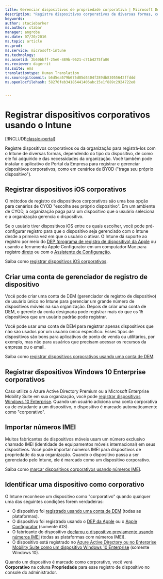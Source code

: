 ```yaml
---
title: Gerenciar dispositivos de propriedade corporativa | Microsoft Docs
description: "Registre dispositivos corporativos de diversas formas, com base no tipo de dispositivo, em como ele foi comprado e nas necessidades da organização."
keywords: 
author: staciebarker
ms.author: stabar
manager: angrobe
ms.date: 07/20/2016
ms.topic: article
ms.prod: 
ms.service: microsoft-intune
ms.technology: 
ms.assetid: 2b60bbff-25e6-489b-9621-c71b4275fa06
ms.reviewer: dagerrit
ms.suite: ems
translationtype: Human Translation
ms.sourcegitcommit: b6d5ea579b675d85d4404f289db83055642ffddd
ms.openlocfilehash: 58270feb34185441406abc15e1f889c2924722e8


---
```


# <a name="enroll-corporate-owned-devices-by-using-intune"></a>Registrar dispositivos corporativos usando o Intune

[!INCLUDE[classic-portal](../includes/classic-portal.md)]

Registre dispositivos corporativos ou da organização para registrá-los com o Intune de diversas formas, dependendo do tipo do dispositivo, de como ele foi adquirido e das necessidades da organização. Você também pode instalar o aplicativo de Portal da Empresa para registrar e gerenciar dispositivos corporativos, como em cenários de BYOD ("traga seu próprio dispositivo").

## <a name="enroll-corporate-owned-ios-devices"></a>Registrar dispositivos iOS corporativos

O métodos de registro de dispositivos corporativos são uma boa opção para cenários de CYOD "escolha seu próprio dispositivo". Em um ambiente de CYOD, a organização paga para um dispositivo que o usuário seleciona e a organização gerencia o dispositivo.

Se o usuário tiver dispositivos iOS entre os quais escolher, você pode pré-configurar registro para que o dispositivo seja gerenciado com o Intune desde a primeira vez em que o usuário o ativar. O Intune dá suporte ao registro por meio do [DEP (programa de registro de dispositivo) da Apple](ios-device-enrollment-program-in-microsoft-intune.md) ou usando a ferramenta Apple Configurator em um computador Mac para registro [direto](ios-direct-enrollment-in-microsoft-intune.md) ou com o [Assistente de Configuração](ios-setup-assistant-enrollment-in-microsoft-intune.md).

Saiba como [registrar dispositivos iOS corporativos](enroll-corporate-owned-ios-devices-in-microsoft-intune.md).

## <a name="create-a-device-enrollment-manager-account"></a>Criar uma conta de gerenciador de registro de dispositivo

Você pode criar uma conta de DEM (gerenciador de registro de dispositivo) de usuário único no Intune para gerenciar um grande número de dispositivos móveis na sua organização. Depois de criar uma conta de DEM, o gerente da conta designada pode registrar mais do que os 15 dispositivos que um usuário padrão pode registrar.

Você pode usar uma conta de DEM para registrar apenas dispositivos que não são usados por um usuário único específico. Esses tipos de dispositivos são bons para aplicativos de ponto de venda ou utilitários, por exemplo, mas não para usuários que precisam acessar os recursos da empresa ou o email.

Saiba como [registrar dispositivos corporativos usando uma conta de DEM](enroll-corporate-owned-devices-with-the-device-enrollment-manager-in-microsoft-intune.md).

## <a name="enroll-corporate-owned-windows-10-enterprise-devices"></a>Registrar dispositivos Windows 10 Enterprise corporativos

Caso utilize o Azure Active Directory Premium ou a Microsoft Enterprise Mobility Suite em sua organização, você pode [registrar dispositivos Windows 10 Enterprise](https://docs.microsoft.com/active-directory/active-directory-azureadjoin-windows10-devices-overview). Quando um usuário adiciona uma conta corporativa ou de estudante a um dispositivo, o dispositivo é marcado automaticamente como "corporativo".

## <a name="import-imei-numbers"></a>Importar números IMEI

Muitos fabricantes de dispositivos móveis usam um número exclusivo chamado IMEI (identidade de equipamentos móveis internacional) em seus dispositivos. Você pode importar números IMEI para dispositivos de propriedade da sua organização. Quando o dispositivo passa a ser gerenciado pelo Intune, ele é marcado como um dispositivo corporativo.

Saiba como [marcar dispositivos corporativos usando números IMEI](specify-corporate-owned-devices-with-international-mobile-equipment-identity-imei-numbers.md).

## <a name="identify-a-device-as-corporate-owned"></a>Identificar uma dispositivo como corporativo

O Intune reconhece um dispositivo como "corporativo" quando qualquer uma das seguintes condições forem verdadeiras:

 - O dispositivo foi [registrado usando uma conta de DEM](enroll-corporate-owned-devices-with-the-device-enrollment-manager-in-microsoft-intune.md) (todas as plataformas).
 - O dispositivo foi registrado usando o [DEP da Apple](ios-device-enrollment-program-in-microsoft-intune.md) ou o [Apple Configurator](ios-setup-assistant-enrollment-in-microsoft-intune.md) (somente iOS).
 - O fabricante do dispositivo [declarou o dispositivo previamente usando números IMEI](specify-corporate-owned-devices-with-international-mobile-equipment-identity-imei-numbers.md) (todas as plataformas com números IMEI).
 - O dispositivo está registrado no [Azure Active Directory ou no Enterprise Mobility Suite como um dispositivo Windows 10 Enterprise](https://docs.microsoft.com/active-directory/active-directory-azureadjoin-windows10-devices-overview) (somente Windows 10).

Quando um dispositivo é marcado como corporativo, você verá **Corporativo** na coluna **Propriedade** para esse registro de dispositivo no console do administrador. 



<!--HONumber=Dec16_HO2-->


